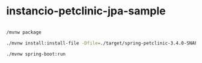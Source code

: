 # instancio-petclinic-jpa-sample

```bash

/mvnw package

./mvnw install:install-file -Dfile=./target/spring-petclinic-3.4.0-SNAPSHOT.jar.original -DgroupId=org.springframework.samples -DartifactId=spring-petclinic -Dversion=3.4.0-SNAPSHOT -Dpackaging=jar

./mvnw spring-boot:run
```